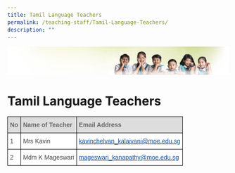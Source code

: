 ```yaml
---
title: Tamil Language Teachers
permalink: /teaching-staff/Tamil-Language-Teachers/
description: ""
---
```

![](/images/Banner.jpg)

Tamil Language Teachers
=======================

<style type="text/css">
.tg  {border-collapse:collapse;border-spacing:0;}
.tg td{border-color:black;border-style:solid;border-width:1px;font-family:Arial, sans-serif;font-size:14px;
  overflow:hidden;padding:10px 5px;word-break:normal;}
.tg th{border-color:black;border-style:solid;border-width:1px;font-family:Arial, sans-serif;font-size:14px;
  font-weight:normal;overflow:hidden;padding:10px 5px;word-break:normal;}
.tg .tg-e14l{background-color:#DDD;color:#666;font-weight:bold;text-align:left;vertical-align:top}
.tg .tg-sdzj{background-color:#FFF;color:#454545;text-align:left;vertical-align:middle}
.tg .tg-d8aa{background-color:#FFF;color:#10509C;text-align:left;vertical-align:top}
</style>
<table class="tg">
<thead>
  <tr>
    <th class="tg-e14l">No</th>
    <th class="tg-e14l">Name of Teacher</th>
    <th class="tg-e14l">Email Address</th>
  </tr>
</thead>
<tbody>
  <tr>
    <td class="tg-sdzj">1</td>
    <td class="tg-sdzj">Mrs Kavin</td>
    <td class="tg-d8aa"><a href="mailto:kavinchelvan_kalaivani@moe.edu.sg"><span style="text-decoration:none;color:#10509C">kavinchelvan_kalaivani@moe.edu.sg</span></a></td>
  </tr>
  <tr>
    <td class="tg-sdzj">2</td>
    <td class="tg-sdzj">Mdm K Mageswari</td>
    <td class="tg-sdzj"> <a href="mailto:mageswari_kanapathy@moe.edu.sg"><span style="text-decoration:none;color:#10509C">mageswari_kanapathy@moe.edu.sg</span></a></td>
  </tr>
</tbody>
</table>